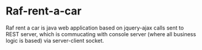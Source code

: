 # Raf-rent-a-car

Raf rent a car is java web application based on jquery-ajax calls sent to REST server, which is commucating with console server (where all business logic is based) via server-client socket. 
